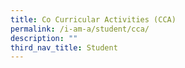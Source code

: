 ```yaml
---
title: Co Curricular Activities (CCA)
permalink: /i-am-a/student/cca/
description: ""
third_nav_title: Student
---
```

